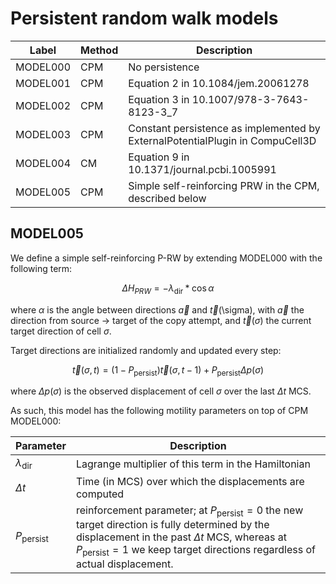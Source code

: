 Persistent random walk models
==

| Label    | Method | Description                                                                   |
|----------|--------|-------------------------------------------------------------------------------|
| MODEL000 | CPM    | No persistence                                                                |
| MODEL001 | CPM    | Equation 2 in 10.1084/jem.20061278                                            |
| MODEL002 | CPM    | Equation 3 in 10.1007/978-3-7643-8123-3_7                                     |
| MODEL003 | CPM    | Constant persistence as implemented by ExternalPotentialPlugin in CompuCell3D |
| MODEL004 | CM     | Equation 9 in 10.1371/journal.pcbi.1005991                                    |
| MODEL005 | CPM    | Simple self-reinforcing PRW in the CPM, described below                       |


## MODEL005

We define a simple self-reinforcing P-RW by extending MODEL000 with the following
term:

$$\Delta H_{PRW} = -\lambda_{\text{dir}} * \cos \alpha$$

where $\alpha$ is the angle between directions $\vec{a}$ and $\vec{t}($\sigma$)$, with 
$\vec{a}$ the direction from source $\rightarrow$ target of the copy attempt,
and $\vec{t}(\sigma)$ the current target direction of cell $\sigma$.

Target directions are initialized randomly and updated every step:

$$\vec{t}(\sigma, t) = (1-P_\text{persist}) \vec{t}(\sigma, t-1) + P_\text{persist} \Delta p (\sigma)$$

where $\Delta p (\sigma)$ is the observed displacement of cell $\sigma$ over the last
$\Delta t$ MCS.

As such, this model has the following motility parameters on top of CPM MODEL000:


| Parameter | Description                                                                 |
|-----------|-----------------------------------------------------------------------------|
| $\lambda_\text{dir}$ | Lagrange multiplier of this term in the Hamiltonian              |
| $\Delta t$ | Time (in MCS) over which the displacements are computed		              |
| $P_\text{persist}$ | reinforcement parameter; at $P_\text{persist}=0$ the new target direction is fully determined by the displacement in the past $\Delta t$ MCS, whereas at $P_\text{persist}=1$ we keep target directions regardless of actual displacement.   |
